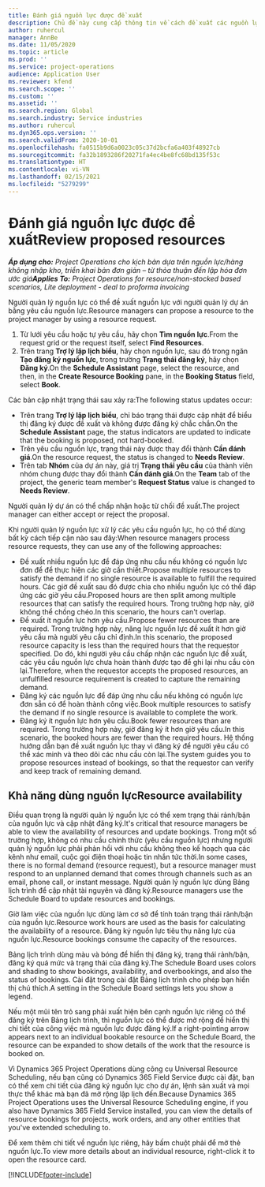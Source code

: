```yaml
---
title: Đánh giá nguồn lực được đề xuất
description: Chủ đề này cung cấp thông tin về cách đề xuất các nguồn lực dự án.
author: ruhercul
manager: AnnBe
ms.date: 11/05/2020
ms.topic: article
ms.prod: ''
ms.service: project-operations
audience: Application User
ms.reviewer: kfend
ms.search.scope: ''
ms.custom: ''
ms.assetid: ''
ms.search.region: Global
ms.search.industry: Service industries
ms.author: ruhercul
ms.dyn365.ops.version: ''
ms.search.validFrom: 2020-10-01
ms.openlocfilehash: fa0515b9d6a0023c05c37d2bcfa6a403f48927cb
ms.sourcegitcommit: fa32b1893286f20271fa4ec4be8fc68bd135f53c
ms.translationtype: HT
ms.contentlocale: vi-VN
ms.lasthandoff: 02/15/2021
ms.locfileid: "5279299"
---
```

# <a name="review-proposed-resources"></a><span data-ttu-id="530df-103">Đánh giá nguồn lực được đề xuất</span><span class="sxs-lookup"><span data-stu-id="530df-103">Review proposed resources</span></span>

<span data-ttu-id="530df-104">_**Áp dụng cho:** Project Operations cho kịch bản dựa trên nguồn lực/hàng không nhập kho, triển khai bản đơn giản – từ thỏa thuận đến lập hóa đơn ước giá_</span><span class="sxs-lookup"><span data-stu-id="530df-104">_**Applies To:** Project Operations for resource/non-stocked based scenarios, Lite deployment - deal to proforma invoicing_</span></span>

<span data-ttu-id="530df-105">Người quản lý nguồn lực có thể đề xuất nguồn lực với người quản lý dự án bằng yêu cầu nguồn lực.</span><span class="sxs-lookup"><span data-stu-id="530df-105">Resource managers can propose a resource to the project manager by using a resource request.</span></span>

1. <span data-ttu-id="530df-106">Từ lưới yêu cầu hoặc tự yêu cầu, hãy chọn **Tìm nguồn lực**.</span><span class="sxs-lookup"><span data-stu-id="530df-106">From the request grid or the request itself, select **Find Resources**.</span></span>
2. <span data-ttu-id="530df-107">Trên trang **Trợ lý lập lịch biểu**, hãy chọn nguồn lực, sau đó trong ngăn **Tạo đăng ký nguồn lực**, trong trường **Trạng thái đăng ký**, hãy chọn **Đăng ký**.</span><span class="sxs-lookup"><span data-stu-id="530df-107">On the **Schedule Assistant** page, select the resource, and then, in the **Create Resource Booking** pane, in the **Booking Status** field, select **Book**.</span></span>

<span data-ttu-id="530df-108">Các bản cập nhật trạng thái sau xảy ra:</span><span class="sxs-lookup"><span data-stu-id="530df-108">The following status updates occur:</span></span>

- <span data-ttu-id="530df-109">Trên trang **Trợ lý lập lịch biểu**, chỉ báo trạng thái được cập nhật để biểu thị đăng ký được đề xuất và không được đăng ký chắc chắn.</span><span class="sxs-lookup"><span data-stu-id="530df-109">On the **Schedule Assistant** page, the status indicators are updated to indicate that the booking is proposed, not hard-booked.</span></span>
- <span data-ttu-id="530df-110">Trên yêu cầu nguồn lực, trạng thái này được thay đổi thành **Cần đánh giá**.</span><span class="sxs-lookup"><span data-stu-id="530df-110">On the resource request, the status is changed to **Needs Review**.</span></span>
- <span data-ttu-id="530df-111">Trên tab **Nhóm** của dự án này, giá trị **Trạng thái yêu cầu** của thành viên nhóm chung được thay đổi thành **Cần đánh giá**.</span><span class="sxs-lookup"><span data-stu-id="530df-111">On the **Team** tab of the project, the generic team member's **Request Status** value is changed to **Needs Review**.</span></span>

<span data-ttu-id="530df-112">Người quản lý dự án có thể chấp nhận hoặc từ chối đề xuất.</span><span class="sxs-lookup"><span data-stu-id="530df-112">The project manager can either accept or reject the proposal.</span></span>

<span data-ttu-id="530df-113">Khi người quản lý nguồn lực xử lý các yêu cầu nguồn lực, họ có thể dùng bất kỳ cách tiếp cận nào sau đây:</span><span class="sxs-lookup"><span data-stu-id="530df-113">When resource managers process resource requests, they can use any of the following approaches:</span></span>

- <span data-ttu-id="530df-114">Đề xuất nhiều nguồn lực để đáp ứng nhu cầu nếu không có nguồn lực đơn để để thực hiện các giờ cần thiết.</span><span class="sxs-lookup"><span data-stu-id="530df-114">Propose multiple resources to satisfy the demand if no single resource is available to fulfill the required hours.</span></span> <span data-ttu-id="530df-115">Các giờ đề xuất sau đó được chia cho nhiều nguồn lực có thể đáp ứng các giờ yêu cầu.</span><span class="sxs-lookup"><span data-stu-id="530df-115">Proposed hours are then split among multiple resources that can satisfy the required hours.</span></span> <span data-ttu-id="530df-116">Trong trường hợp này, giờ không thể chồng chéo.</span><span class="sxs-lookup"><span data-stu-id="530df-116">In this scenario, the hours can't overlap.</span></span>
- <span data-ttu-id="530df-117">Đề xuất ít nguồn lực hơn yêu cầu.</span><span class="sxs-lookup"><span data-stu-id="530df-117">Propose fewer resources than are required.</span></span> <span data-ttu-id="530df-118">Trong trường hợp này, năng lực nguồn lực đề xuất ít hơn giờ yêu cầu mà người yêu cầu chỉ định.</span><span class="sxs-lookup"><span data-stu-id="530df-118">In this scenario, the proposed resource capacity is less than the required hours that the requestor specified.</span></span> <span data-ttu-id="530df-119">Do đó, khi người yêu cầu chấp nhận các nguồn lực đề xuất, các yêu cầu nguồn lực chưa hoàn thành được tạo để ghi lại nhu cầu còn lại.</span><span class="sxs-lookup"><span data-stu-id="530df-119">Therefore, when the requestor accepts the proposed resources, an unfulfilled resource requirement is created to capture the remaining demand.</span></span>
- <span data-ttu-id="530df-120">Đăng ký các nguồn lực để đáp ứng nhu cầu nếu không có nguồn lực đơn sẵn có để hoàn thành công việc.</span><span class="sxs-lookup"><span data-stu-id="530df-120">Book multiple resources to satisfy the demand if no single resource is available to complete the work.</span></span>
- <span data-ttu-id="530df-121">Đăng ký ít nguồn lực hơn yêu cầu.</span><span class="sxs-lookup"><span data-stu-id="530df-121">Book fewer resources than are required.</span></span> <span data-ttu-id="530df-122">Trong trường hợp này, giờ đăng ký ít hơn giờ yêu cầu.</span><span class="sxs-lookup"><span data-stu-id="530df-122">In this scenario, the booked hours are fewer than the required hours.</span></span> <span data-ttu-id="530df-123">Hệ thống hướng dẫn bạn đề xuất nguồn lực thay vì đăng ký để người yêu cầu có thể xác minh và theo dõi các nhu cầu còn lại.</span><span class="sxs-lookup"><span data-stu-id="530df-123">The system guides you to propose resources instead of bookings, so that the requestor can verify and keep track of remaining demand.</span></span>

## <a name="resource-availability"></a><span data-ttu-id="530df-124">Khả năng dùng nguồn lực</span><span class="sxs-lookup"><span data-stu-id="530df-124">Resource availability</span></span>

<span data-ttu-id="530df-125">Điều quan trọng là người quản lý nguồn lực có thể xem trạng thái rảnh/bận của nguồn lực và cập nhật đăng ký.</span><span class="sxs-lookup"><span data-stu-id="530df-125">It's critical that resource managers be able to view the availability of resources and update bookings.</span></span> <span data-ttu-id="530df-126">Trong một số trường hợp, không có nhu cầu chính thức (yêu cầu nguồn lực) nhưng người quản lý nguồn lực phải phản hồi với nhu cầu không theo kế hoạch qua các kênh như email, cuộc gọi điện thoại hoặc tin nhắn tức thời.</span><span class="sxs-lookup"><span data-stu-id="530df-126">In some cases, there is no formal demand (resource request), but a resource manager must respond to an unplanned demand that comes through channels such as an email, phone call, or instant message.</span></span> <span data-ttu-id="530df-127">Người quản lý nguồn lực dùng Bảng lịch trình để cập nhật tài nguyên và đăng ký.</span><span class="sxs-lookup"><span data-stu-id="530df-127">Resource managers use the Schedule Board to update resources and bookings.</span></span>

<span data-ttu-id="530df-128">Giờ làm việc của nguồn lực dùng làm cơ sở để tính toán trạng thái rảnh/bận của nguồn lực.</span><span class="sxs-lookup"><span data-stu-id="530df-128">Resource work hours are used as the basis for calculating the availability of a resource.</span></span> <span data-ttu-id="530df-129">Đăng ký nguồn lực tiêu thụ năng lực của nguồn lực.</span><span class="sxs-lookup"><span data-stu-id="530df-129">Resource bookings consume the capacity of the resources.</span></span>

<span data-ttu-id="530df-130">Bảng lịch trình dùng màu và bóng để hiển thị đăng ký, trạng thái rảnh/bận, đăng ký quá mức và trạng thái của đăng ký.</span><span class="sxs-lookup"><span data-stu-id="530df-130">The Schedule Board uses colors and shading to show bookings, availability, and overbookings, and also the status of bookings.</span></span> <span data-ttu-id="530df-131">Cài đặt trong cài đặt Bảng lịch trình cho phép bạn hiển thị chú thích.</span><span class="sxs-lookup"><span data-stu-id="530df-131">A setting in the Schedule Board settings lets you show a legend.</span></span>

<span data-ttu-id="530df-132">Nếu một mũi tên trỏ sang phải xuất hiện bên cạnh nguồn lực riêng có thể đăng ký trên Bảng lịch trình, thì nguồn lực có thể được mở rộng để hiển thị chi tiết của công việc mà nguồn lực được đăng ký.</span><span class="sxs-lookup"><span data-stu-id="530df-132">If a right-pointing arrow appears next to an individual bookable resource on the Schedule Board, the resource can be expanded to show details of the work that the resource is booked on.</span></span>

<span data-ttu-id="530df-133">Vì Dynamics 365 Project Operations dùng công cụ Universal Resource Scheduling, nếu bạn cũng có Dynamics 365 Field Service được cài đặt, bạn có thể xem chi tiết của đăng ký nguồn lực cho dự án, lệnh sản xuất và mọi thực thể khác mà bạn đã mở rộng lập lịch đến.</span><span class="sxs-lookup"><span data-stu-id="530df-133">Because Dynamics 365 Project Operations uses the Universal Resource Scheduling engine, if you also have Dynamics 365 Field Service installed, you can view the details of resource bookings for projects, work orders, and any other entities that you've extended scheduling to.</span></span>

<span data-ttu-id="530df-134">Để xem thêm chi tiết về nguồn lực riêng, hãy bấm chuột phải để mở thẻ nguồn lực.</span><span class="sxs-lookup"><span data-stu-id="530df-134">To view more details about an individual resource, right-click it to open the resource card.</span></span>



[!INCLUDE[footer-include](../includes/footer-banner.md)]